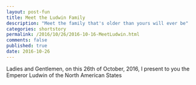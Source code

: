 ```yaml
---
layout: post-fun
title: Meet the Ludwin Family
description: "Meet the family that's older than yours will ever be"
categories: shortstory
permalink: /2016/10/26/2016-10-16-MeetLudwin.html
comments: false
published: true
date: 2016-10-26
---
```


Ladies and Gentlemen, on this 26th of October, 2016, I present to you the Emperor Ludwin of the North American States
